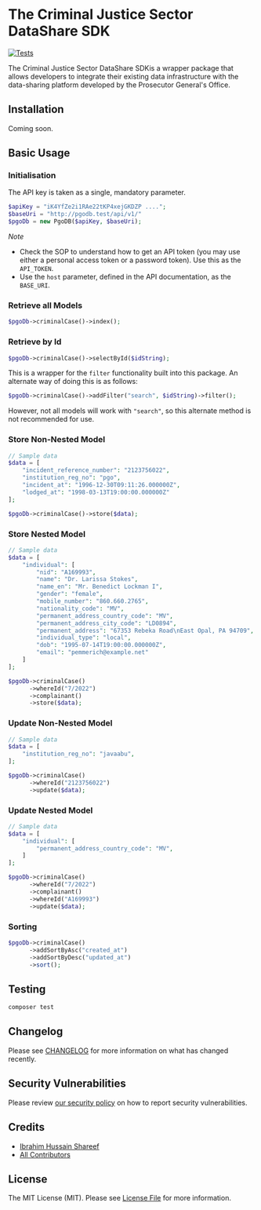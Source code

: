 # The Criminal Justice Sector DataShare SDK

[![Tests](https://img.shields.io/github/actions/workflow/status/javaabu-pvt-ltd/criminal-justice-sector-db-sdk/run-tests.yml?branch=main&label=tests&style=flat-square)](https://github.com/javaabu-pvt-ltd/criminal-justice-sector-db-sdk/actions/workflows/run-tests.yml)

The Criminal Justice Sector DataShare SDKis a wrapper package that allows developers to integrate their existing data
infrastructure with the data-sharing platform developed by the Prosecutor General's Office.

## Installation
Coming soon.
## Basic Usage

### Initialisation

The API key is taken as a single, mandatory parameter.  

```php
$apiKey = "iK4YfZe2i1RAe22tKP4xejGKDZP ....";
$baseUri = "http://pgodb.test/api/v1/"
$pgoDb = new PgoDB($apiKey, $baseUri);
```

*Note*
- Check the SOP to understand how to get an API token (you may use either a personal access token or a password token). Use this as the `API_TOKEN`. 
- Use the `host` parameter, defined in the API documentation, as the `BASE_URI`.

### Retrieve all Models
```php
$pgoDb->criminalCase()->index();
```
### Retrieve by Id
```php
$pgoDb->criminalCase()->selectById($idString);
```
This is a wrapper for the `filter` functionality built into this package. An alternate way of doing this is as follows:
```php
$pgoDb->criminalCase()->addFilter("search", $idString)->filter();
```
However, not all models will work with `"search"`, so this alternate method is not recommended for use.
### Store Non-Nested Model

```php
// Sample data  
$data = [
    "incident_reference_number": "2123756022",
    "institution_reg_no": "pgo",
    "incident_at": "1996-12-30T09:11:26.000000Z",
    "lodged_at": "1998-03-13T19:00:00.000000Z"
];

$pgoDb->criminalCase()->store($data);
```

### Store Nested Model

```php
// Sample data  
$data = [
    "individual": [
        "nid": "A169993",
        "name": "Dr. Larissa Stokes",
        "name_en": "Mr. Benedict Lockman I",
        "gender": "female",
        "mobile_number": "860.660.2765",
        "nationality_code": "MV",
        "permanent_address_country_code": "MV",
        "permanent_address_city_code": "LD0894",
        "permanent_address": "67353 Rebeka Road\nEast Opal, PA 94709",
        "individual_type": "local",
        "dob": "1995-07-14T19:00:00.000000Z",
        "email": "pemmerich@example.net"
    ]
];

$pgoDb->criminalCase()
      ->whereId("7/2022")
      ->complainant()
      ->store($data);
```

### Update Non-Nested Model

```php
// Sample data  
$data = [
    "institution_reg_no": "javaabu",
];

$pgoDb->criminalCase()
      ->whereId("2123756022")
      ->update($data);
```

### Update Nested Model

```php
// Sample data  
$data = [
    "individual": [
        "permanent_address_country_code": "MV",
    ]
];

$pgoDb->criminalCase()
      ->whereId("7/2022")
      ->complainant()
      ->whereId("A169993")
      ->update($data);
```

### Sorting 
```php
$pgoDb->criminalCase()
      ->addSortByAsc("created_at")
      ->addSortByDesc("updated_at")
      ->sort();
````

## Testing

```bash
composer test
```

## Changelog

Please see [CHANGELOG](CHANGELOG.md) for more information on what has changed recently.

## Security Vulnerabilities

Please review [our security policy](../../security/policy) on how to report security vulnerabilities.

## Credits

- [Ibrahim Hussain Shareef](https://github.com/ihshareef)
- [All Contributors](../../contributors)

## License

The MIT License (MIT). Please see [License File](LICENSE.md) for more information.
